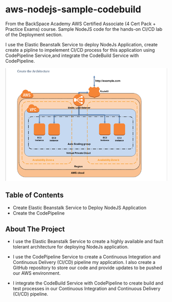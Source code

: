 # aws-nodejs-sample-codebuild
From the BackSpace Academy AWS Certified Associate (4 Cert Pack + Practice Exams) course.
Sample NodeJS code for the hands-on CI/CD lab of the Deployment section.

I use the Elastic Beanstalk Service to deploy NodeJs Application, create create a pipline to impelement CI/CD process for this application using CodePipeline Service,and integrate the CodeBuild Service with CodePipeline.


 ![alt text](https://github.com/shimaa829/aws-nodejs-sample-codebuild/blob/master/beanstalk.png)

<!-- TABLE OF CONTENTS -->
## Table of Contents

* Create Elastic Beanstalk Service to Deploy NodeJS Application
* Create the CodePipeline

<!-- ABOUT THE PROJECT -->
## About The Project

* I use the Elastic Beanstalk Service to create a highly available and
fault tolerant architecture for deploying NodeJs application.

* I use the CodePipeline Service to create a Continuous Integration
and Continuous Delivery (CI/CD) pipeline my application. I also create a GitHub
repository to store our code and provide updates to be pushed our AWS environment.

* I integrate the CodeBuild Service with CodePipeline to create build
and test processes in our Continuous Integration and Continuous Delivery (CI/CD)
pipeline.
